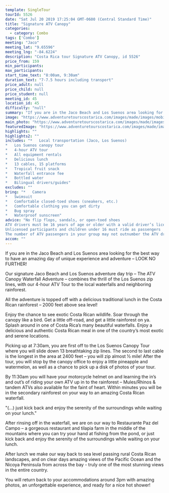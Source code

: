 ```yaml
---
template: SingleTour
tourId: 5526
date: "Sat Jul 20 2019 17:25:04 GMT-0600 (Central Standard Time)"
title: "Signature ATV Canopy"
categories: 
  - category: Combo
tags: ['Combo']
meeting: "Jaco"
meeting_lat: "9.65596"
meeting_lng: "-84.6224"
description: "Costa Rica tour Signature ATV Canopy, id 5526"
price_from: 159
min_participants: 
max_participants: 
start_time_text: "8:00am, 9:30am"
duration_text: "7-7.5 hours including transport"
price_adult: null
price_child: null
price_student: null
meeting_id: 45
location_id: 45
difficulty: "null"
summary: "If you are in the Jaco Beach and Los Suenos area looking for the best way to have an amazing day of unique experience and adventure – LOOK NO FURTHER!..."
image: "https://www.adventuretourscostarica.com/images/made/images/mobile/ATV-tours-costa-rica-mobile_320_250_c1.jpg"
main_photo: "https://www.adventuretourscostarica.com/images/made/images/mobile/ATV-tours-costa-rica-mobile_320_250_c1.jpg"
featuredImage: "https://www.adventuretourscostarica.com/images/made/images/mobile/ATV-tours-costa-rica-mobile_320_250_c1.jpg"
highlights: ""
highlights2: ""
includes: "*   Local transportation (Jaco, Los Suenos)
*   Los Suenos canopy tour
*   4-hour ATV tour
*   All equipment rentals
*   Delicious lunch
*   13 cables, 15 platforms
*   Tropical fruit snack
*   Waterfall entrance fee
*   Bottled water
*   Bilingual drivers/guides"
excludes: ""
bring: "*   Camera
*   Swimsuit
*   Comfortable closed-toed shoes (sneakers, etc.)
*   Comfortable clothing you can get dirty
*   Bug spray
*   Waterproof sunscreen"
advice: "No flip flops, sandals, or open-toed shoes  
ATV drivers must be 16 years of age or older with a valid driver’s license  
Unlicensed participants and children under 16 must ride as passengers  
The number of ATV passengers in your group may not outnumber the ATV drivers"
accom: ""
---
```

If you are in the Jaco Beach and Los Suenos area looking for the best way to have an amazing day of unique experience and adventure – LOOK NO FURTHER!

Our signature Jaco Beach and Los Suenos adventure day trip – The ATV Canopy Waterfall Adventure – combines the thrill of the Los Suenos zip lines, with our 4-hour ATV Tour to the local waterfalls and neighboring rainforest.

All the adventure is topped off with a delicious traditional lunch in the Costa Rican rainforest – 2000 feet above sea level!

Enjoy the chance to see exotic Costa Rican wildlife. Soar through the canopy like a bird. Get a little off-road, and get a little rainforest on ya. Splash around in one of Costa Rica’s many beautiful waterfalls. Enjoy a delicious and authentic Costa Rican meal in one of the country’s most exotic and serene locations.

Picking up at 7:30am, you are first off to the Los Suenos Canopy Tour where you will slide down 13 breathtaking zip lines. The second to last cable is the longest in the area at 2400 feet – you will zip almost ½ mile! After the tour, you will stop by the canopy office to enjoy a little pineapple and watermelon, as well as a chance to pick up a disk of photos of your tour.

By 11:30am you will have your motorcycle helmet on and learning the in’s and out’s of riding your own ATV up in to the rainforest – Mules/Rhinos & tandem ATVs also available for the faint of heart. Within minutes you will be in the secondary rainforest on your way to an amazing Costa Rican waterfall.

"(...) just kick back and enjoy the serenity of the surroundings while waiting on your lunch."

After rinsing off in the waterfall, we are on our way to Restaurante Paz del Campo – a gorgeous restaurant and tilapia farm in the middle of the mountains where you can try your hand at fishing from the pond, or just kick back and enjoy the serenity of the surroundings while waiting on your lunch.

After lunch we make our way back to sea level passing rural Costa Rican landscapes, and on clear days amazing views of the Pacific Ocean and the Nicoya Peninsula from across the bay - truly one of the most stunning views in the entire country.

You will return back to your accommodations around 3pm with amazing photos, an unforgettable experience, and ready for a nice hot shower!
